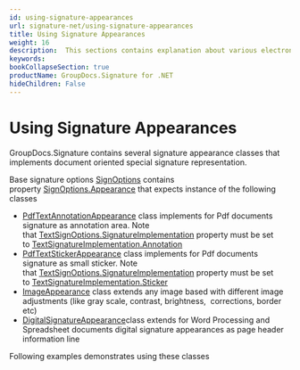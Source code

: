 ```yaml
---
id: using-signature-appearances
url: signature-net/using-signature-appearances
title: Using Signature Appearances
weight: 16
description:  This sections contains explanation about various electronic signature visual appearances on document page.
keywords: 
bookCollapseSection: true
productName: GroupDocs.Signature for .NET
hideChildren: False
---
```


# Using Signature Appearances


GroupDocs.Signature contains several signature appearance classes that implements document oriented special signature representation.

Base signature options [SignOptions](https://apireference.groupdocs.com/net/signature/groupdocs.signature.options/signoptions) contains property [SignOptions.Appearance](https://apireference.groupdocs.com/net/signature/groupdocs.signature.options/signoptions/properties/appearance) that expects instance of the following classes

*   [PdfTextAnnotationAppearance](https://apireference.groupdocs.com/net/signature/groupdocs.signature.options.appearances/pdftextannotationappearance) class implements for Pdf documents signature as annotation area. Note that [TextSignOptions.SignatureImplementation](https://apireference.groupdocs.com/net/signature/groupdocs.signature.options/textsignoptions/properties/signatureimplementation) property must be set to [TextSignatureImplementation.Annotation](https://apireference.groupdocs.com/net/signature/groupdocs.signature.domain/textsignatureimplementation)
*   [PdfTextStickerAppearance](https://apireference.groupdocs.com/net/signature/groupdocs.signature.options.appearances/pdftextstickerappearance) class implements for Pdf documents signature as small sticker. Note that [TextSignOptions.SignatureImplementation](https://apireference.groupdocs.com/net/signature/groupdocs.signature.options/textsignoptions/properties/signatureimplementation) property must be set to [TextSignatureImplementation.Sticker](https://apireference.groupdocs.com/net/signature/groupdocs.signature.domain/textsignatureimplementation)
*   [ImageAppearance](https://apireference.groupdocs.com/net/signature/groupdocs.signature.options.appearances/imageappearance) class extends any image based with different image adjustments (like gray scale, contrast, brightness,  corrections, border etc)
*   [DigitalSignatureAppearance](https://apireference.groupdocs.com/net/signature/groupdocs.signature.options.appearances/digitalsignatureappearance)class extends for Word Processing and Spreadsheet documents digital signature appearances as page header information line
    

Following examples demonstrates using these classes

